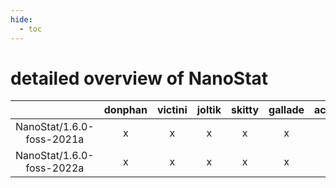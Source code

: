 ```yaml
---
hide:
  - toc
---
```


detailed overview of NanoStat
=============================

| |donphan|victini|joltik|skitty|gallade|accelgor|swalot|doduo|
| :---: | :---: | :---: | :---: | :---: | :---: | :---: | :---: | :---: |
|NanoStat/1.6.0-foss-2021a|x|x|x|x|x|x|x|x|
|NanoStat/1.6.0-foss-2022a|x|x|x|x|x|x|x|x|
